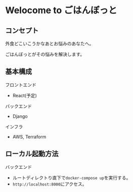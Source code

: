 # Welocome to ごはんぼっと
## コンセプト
外食どこいこうかなあとお悩みのあなたへ。

ごはんぼっとがその悩みを解決します。

## 基本構成
 フロントエンド
 - React(予定)
 
 バックエンド
 - Django
 
 インフラ
 - AWS, Terraform
 
## ローカル起動方法
 バックエンド
 - ルートディレクトり直下で`docker-compose up`を実行する。
 - `http://localhost:8000`にアクセス。
